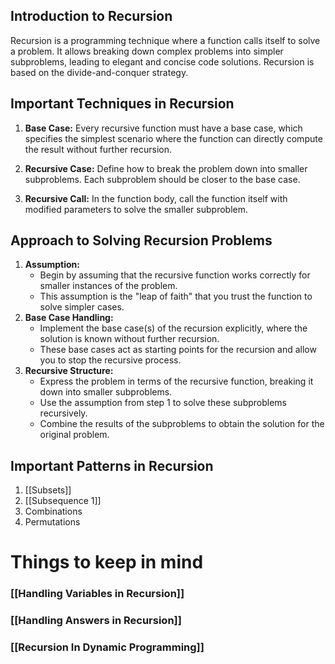 ## Introduction to Recursion

Recursion is a programming technique where a function calls itself to solve a problem. It allows breaking down complex problems into simpler subproblems, leading to elegant and concise code solutions. Recursion is based on the divide-and-conquer strategy.

## Important Techniques in Recursion

1. **Base Case:** Every recursive function must have a base case, which specifies the simplest scenario where the function can directly compute the result without further recursion.
    
2. **Recursive Case:** Define how to break the problem down into smaller subproblems. Each subproblem should be closer to the base case.
    
3. **Recursive Call:** In the function body, call the function itself with modified parameters to solve the smaller subproblem.


## Approach to Solving Recursion Problems

1. **Assumption:**
    - Begin by assuming that the recursive function works correctly for smaller instances of the problem.
    - This assumption is the "leap of faith" that you trust the function to solve simpler cases.
2. **Base Case Handling:**
    - Implement the base case(s) of the recursion explicitly, where the solution is known without further recursion.
    - These base cases act as starting points for the recursion and allow you to stop the recursive process.
3. **Recursive Structure:**
    - Express the problem in terms of the recursive function, breaking it down into smaller subproblems.
    - Use the assumption from step 1 to solve these subproblems recursively.
    - Combine the results of the subproblems to obtain the solution for the original problem.
 

## Important Patterns in Recursion 

1. [[Subsets]]
2. [[Subsequence 1]] 
3. Combinations
4. Permutations


# Things to keep in mind
### [[Handling Variables in Recursion]]

### [[Handling Answers in Recursion]]

### [[Recursion In Dynamic Programming]]

